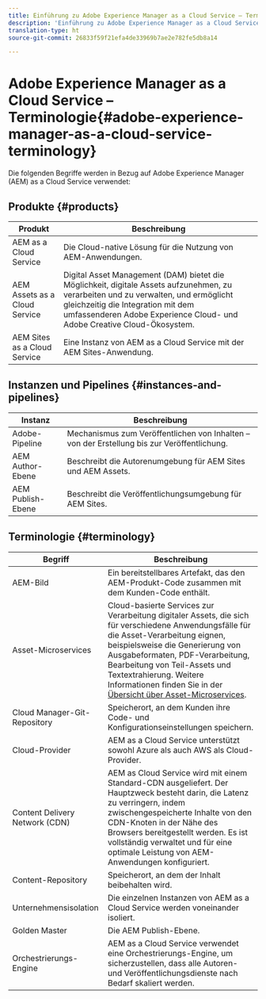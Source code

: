 ```yaml
---
title: Einführung zu Adobe Experience Manager as a Cloud Service – Terminologie
description: 'Einführung zu Adobe Experience Manager as a Cloud Service – Terminologie '
translation-type: ht
source-git-commit: 26833f59f21efa4de33969b7ae2e782fe5db8a14

---
```



# Adobe Experience Manager as a Cloud Service – Terminologie{#adobe-experience-manager-as-a-cloud-service-terminology}

Die folgenden Begriffe werden in Bezug auf Adobe Experience Manager (AEM) as a Cloud Service verwendet:

## Produkte {#products}

| Produkt | Beschreibung |
|---|---|
| AEM as a Cloud Service | Die Cloud-native Lösung für die Nutzung von AEM-Anwendungen. |
| AEM Assets as a Cloud Service | Digital Asset Management (DAM) bietet die Möglichkeit, digitale Assets aufzunehmen, zu verarbeiten und zu verwalten, und ermöglicht gleichzeitig die Integration mit dem umfassenderen Adobe Experience Cloud- und Adobe Creative Cloud-Ökosystem. |
| AEM Sites as a Cloud Service | Eine Instanz von AEM as a Cloud Service mit der AEM Sites-Anwendung. |

## Instanzen und Pipelines {#instances-and-pipelines}

| Instanz | Beschreibung |
|---|---|
| Adobe-Pipeline | Mechanismus zum Veröffentlichen von Inhalten – von der Erstellung bis zur Veröffentlichung. |
| AEM Author-Ebene | Beschreibt die Autorenumgebung für AEM Sites und AEM Assets. |
| AEM Publish-Ebene | Beschreibt die Veröffentlichungsumgebung für AEM Sites. |


<!-- This section of the table must be alphabetic -->

## Terminologie {#terminology}

| Begriff | Beschreibung |
|---|---|
| AEM-Bild | Ein bereitstellbares Artefakt, das den AEM-Produkt-Code zusammen mit dem Kunden-Code enthält. |
| Asset-Microservices | Cloud-basierte Services zur Verarbeitung digitaler Assets, die sich für verschiedene Anwendungsfälle für die Asset-Verarbeitung eignen, beispielsweise die Generierung von Ausgabeformaten, PDF-Verarbeitung, Bearbeitung von Teil-Assets und Textextrahierung. Weitere Informationen finden Sie in der [Übersicht über Asset-Microservices](/help/assets/asset-microservices-overview.md). |
| Cloud Manager-Git-Repository | Speicherort, an dem Kunden ihre Code- und Konfigurationseinstellungen speichern. |
| Cloud-Provider | AEM as a Cloud Service unterstützt sowohl Azure als auch AWS als Cloud-Provider. |
| Content Delivery Network (CDN) | AEM as Cloud Service wird mit einem Standard-CDN ausgeliefert. Der Hauptzweck besteht darin, die Latenz zu verringern, indem zwischengespeicherte Inhalte von den CDN-Knoten in der Nähe des Browsers bereitgestellt werden. Es ist vollständig verwaltet und für eine optimale Leistung von AEM-Anwendungen konfiguriert. |
| Content-Repository | Speicherort, an dem der Inhalt beibehalten wird. |
| Unternehmensisolation | Die einzelnen Instanzen von AEM as a Cloud Service werden voneinander isoliert. |
| Golden Master | Die AEM Publish-Ebene. |
| Orchestrierungs-Engine | AEM as a Cloud Service verwendet eine Orchestrierungs-Engine, um sicherzustellen, dass alle Autoren- und Veröffentlichungsdienste nach Bedarf skaliert werden. |

